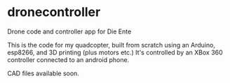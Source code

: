 # dronecontroller
Drone code and controller app for Die Ente

This is the code for my quadcopter, built from scratch using an Arduino, esp8266, and 3D printing (plus motors etc.) 
It's controlled by an XBox 360 controller connected to an android phone.

CAD files available soon.
